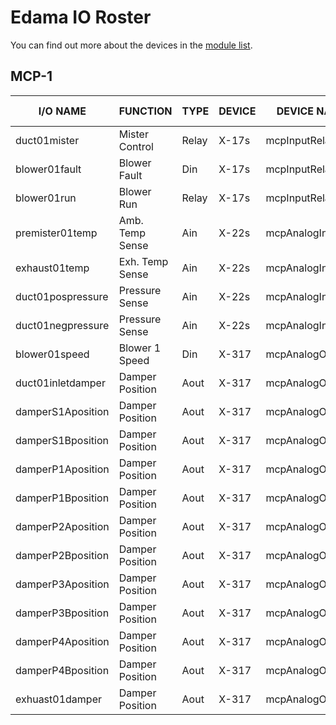 # Edama IO Roster

You can find out more about the devices in the [module list][readme].

[readme]: README.md


## MCP-1
I/O NAME             | FUNCTION          | TYPE   | DEVICE       | DEVICE NAME        | LOCATION | TERMINAL #
-------------------- | ----------------- | ------ | ------------ | ------------------ | -------- | ----------
duct01mister         | Mister Control    | Relay  | X-17s        | mcpInputRelay      | MCP      | 2B
blower01fault        | Blower Fault      | Din    | X-17s        | mcpInputRelay      | MCP      | 1+
blower01run          | Blower Run        | Relay  | X-17s        | mcpInputRelay      | MCP      | 1B
premister01temp      | Amb. Temp Sense   | Ain    | X-22s        | mcpAnalogInput     | MCP      | Ain4
exhaust01temp        | Exh. Temp Sense   | Ain    | X-22s        | mcpAnalogInput     | MCP      | Ain3
duct01pospressure    | Pressure Sense    | Ain    | X-22s        | mcpAnalogInput     | MCP      | Ain2
duct01negpressure    | Pressure Sense    | Ain    | X-22s        | mcpAnalogInput     | MCP      | Ain1
blower01speed        | Blower 1 Speed    | Din    | X-317        | mcpAnalogOutput1   | MCP      | Out1
duct01inletdamper    | Damper Position   | Aout   | X-317        | mcpAnalogOutput1   | MCP      | Out5
damperS1Aposition    | Damper Position   | Aout   | X-317        | mcpAnalogOutput1   | MCP      | Out4
damperS1Bposition    | Damper Position   | Aout   | X-317        | mcpAnalogOutput1   | MCP      | Out3
damperP1Aposition    | Damper Position   | Aout   | X-317        | mcpAnalogOutput1   | MCP      | Out2
damperP1Bposition    | Damper Position   | Aout   | X-317        | mcpAnalogOutput2   | MCP      | Out5
damperP2Aposition    | Damper Position   | Aout   | X-317        | mcpAnalogOutput2   | MCP      | Out4
damperP2Bposition    | Damper Position   | Aout   | X-317        | mcpAnalogOutput2   | MCP      | Out3
damperP3Aposition    | Damper Position   | Aout   | X-317        | mcpAnalogOutput2   | MCP      | Out2
damperP3Bposition    | Damper Position   | Aout   | X-317        | mcpAnalogOutput2   | MCP      | Out1
damperP4Aposition    | Damper Position   | Aout   | X-317        | mcpAnalogOutput3   | MCP      | Out5
damperP4Bposition    | Damper Position   | Aout   | X-317        | mcpAnalogOutput3   | MCP      | Out4
exhuast01damper      | Damper Position   | Aout   | X-317        | mcpAnalogOutput3   | MCP      | Out3
